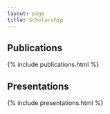 ```yaml
---
layout: page
title: Scholarship
---
```


Publications
---
{% include publications.html %}


Presentations
---
{% include presentations.html %}
